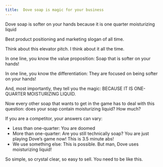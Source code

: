 ```yaml
---
title:  Dove soap is magic for your business
---
```


Dove soap is softer on your hands because it is one quarter moisturizing liquid

Best product positioning and marketing slogan of all time.

Think about this elevator pitch. I think about it all the time.

In one line, you know the value proposition: Soap that is softer on your hands!

In one line, you know the differentiation: They are focused on being softer on your hands!

And, most importantly, they tell you the magic: BECAUSE IT IS ONE-QUARTER MOISTURIZING LIQUID.

Now every other soap that wants to get in the game has to deal with this question: does your soap contain moisturizing liquid? How much?

If you are a competitor, your answers can vary:

<ul>
	<li>Less than one-quarter: You are doomed</li>
	<li>More than one-quarter: Are you still technically soap? You are just playing Dove’s game now! This is 3.5 minute abs!</li>
	<li>We use something else: This is possible. But man, Dove uses moisturizing liquid!</li>
</ul>

So simple, so crystal clear, so easy to sell. You need to be like this.